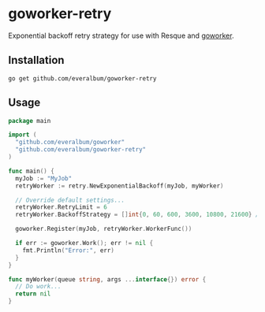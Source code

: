 # goworker-retry

Exponential backoff retry strategy for use with Resque and
[goworker](https://www.goworker.org/).

## Installation

```
go get github.com/everalbum/goworker-retry
```

## Usage

```go
package main

import (
  "github.com/everalbum/goworker"
  "github.com/everalbum/goworker-retry"
)

func main() {
  myJob := "MyJob"
  retryWorker := retry.NewExponentialBackoff(myJob, myWorker)

  // Override default settings...
  retryWorker.RetryLimit = 6
  retryWorker.BackoffStrategy = []int{0, 60, 600, 3600, 10800, 21600} // 0s, 1m, 10m, 1h, 3h, 6h

  goworker.Register(myJob, retryWorker.WorkerFunc())

  if err := goworker.Work(); err != nil {
    fmt.Println("Error:", err)
  }
}

func myWorker(queue string, args ...interface{}) error {
  // Do work...
  return nil
}
```
